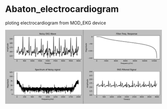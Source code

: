 # Abaton_electrocardiogram
ploting electrocardiogram from MOD_EKG device

![alt text](https://github.com/tincho77/Abaton_electrocardiogram/blob/master/captures/FIR%20EKG.png?raw=true)
